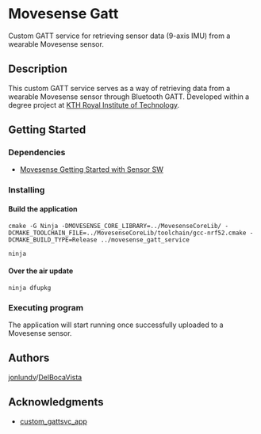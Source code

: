 # Movesense Gatt

Custom GATT service for retrieving sensor data (9-axis IMU) from a wearable Movesense sensor.

## Description

This custom GATT service serves as a way of retrieving data from a wearable Movesense sensor through Bluetooth GATT. Developed within a degree project at [KTH Royal Institute of Technology](https://www.kth.se/en).

## Getting Started

### Dependencies

* [Movesense Getting Started with Sensor SW](http://www.movesense.com/docs/esw/getting_started/)

### Installing

#### Build the application
```
cmake -G Ninja -DMOVESENSE_CORE_LIBRARY=../MovesenseCoreLib/ -DCMAKE_TOOLCHAIN_FILE=../MovesenseCoreLib/toolchain/gcc-nrf52.cmake -DCMAKE_BUILD_TYPE=Release ../movesense_gatt_service  
```
```
ninja
```

#### Over the air update
```
ninja dfupkg
```

### Executing program

The application will start running once successfully uploaded to a Movesense sensor. 

## Authors

[jonlundv](jonlundv@kth.se)/[DelBocaVista](https://github.com/DelBocaVista/)

## Acknowledgments

* [custom_gattsvc_app](https://bitbucket.org/suunto/movesense-device-lib/src/master/samples/custom_gattsvc_app/)
